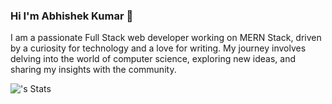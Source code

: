 ### Hi I'm Abhishek Kumar 👋

I am a passionate Full Stack web developer working on MERN Stack, driven by a curiosity for technology and a love for writing. My journey involves delving into the world of computer science, exploring new ideas, and sharing my insights with the community.

![<Abhishek>'s Stats](https://github-readme-stats.vercel.app/api?username=<singh1711>&theme=vue-dark&show_icons=true&hide_border=true&count_private=true)

<!--
**singh1711/singh1711** is a ✨ _special_ ✨ repository because its `README.md` (this file) appears on your GitHub profile.

Here are some ideas to get you started:

- 🔭 I’m currently working on ...
- 🌱 I’m currently learning ...
- 👯 I’m looking to collaborate on ...
- 🤔 I’m looking for help with ...
- 💬 Ask me about ...
- 📫 How to reach me: ...
- 😄 Pronouns: ...
- ⚡ Fun fact: ...
-->
